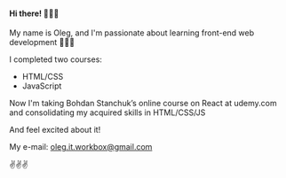 #### Hi there! 👋👋👋

My name is Oleg, and I'm passionate about learning front-end web development 💙💚🧡

I completed two courses:

  - HTML/CSS
  - JavaScript

Now I'm taking Bohdan Stanchuk’s online course on React at udemy.com and consolidating my acquired skills in HTML/CSS/JS

And feel excited about it!

My e-mail: oleg.it.workbox@gmail.com

✌✌✌
